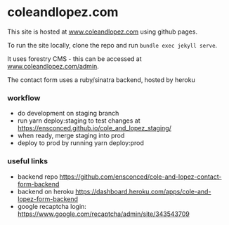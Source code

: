 # coleandlopez.com

This site is hosted at www.coleandlopez.com using github pages.

To run the site locally, clone the repo and run `bundle exec jekyll serve`.

It uses forestry CMS - this can be accessed at www.coleandlopez.com/admin.

The contact form uses a ruby/sinatra backend, hosted by heroku

### workflow

- do development on staging branch
- run yarn deploy:staging to test changes at https://ensconced.github.io/cole_and_lopez_staging/
- when ready, merge staging into prod
- deploy to prod by running yarn deploy:prod

### useful links

- backend repo https://github.com/ensconced/cole-and-lopez-contact-form-backend
- backend on heroku https://dashboard.heroku.com/apps/cole-and-lopez-form-backend
- google recaptcha login: https://www.google.com/recaptcha/admin/site/343543709
